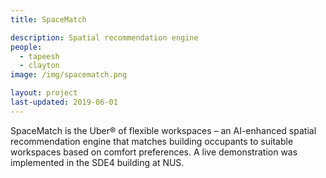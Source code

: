 ```yaml
---
title: SpaceMatch

description: Spatial recommendation engine
people:
  - tapeesh
  - clayton
image: /img/spacematch.png

layout: project
last-updated: 2019-06-01
---
```


SpaceMatch is the Uber® of flexible workspaces – an AI-enhanced spatial recommendation engine that matches building occupants to suitable workspaces based on comfort preferences. A live demonstration was implemented in the SDE4 building at NUS.

